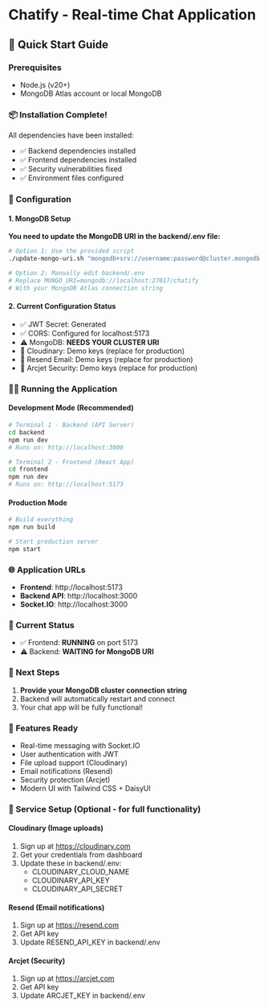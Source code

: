 # Chatify - Real-time Chat Application

## 🚀 Quick Start Guide

### Prerequisites
- Node.js (v20+)
- MongoDB Atlas account or local MongoDB

### 📦 Installation Complete!
All dependencies have been installed:
- ✅ Backend dependencies installed
- ✅ Frontend dependencies installed  
- ✅ Security vulnerabilities fixed
- ✅ Environment files configured

### 🔧 Configuration

#### 1. MongoDB Setup
**You need to update the MongoDB URI in the backend/.env file:**

```bash
# Option 1: Use the provided script
./update-mongo-uri.sh "mongodb+srv://username:password@cluster.mongodb.net/chatify"

# Option 2: Manually edit backend/.env
# Replace MONGO_URI=mongodb://localhost:27017/chatify
# With your MongoDB Atlas connection string
```

#### 2. Current Configuration Status
- ✅ JWT Secret: Generated
- ✅ CORS: Configured for localhost:5173
- ⚠️ MongoDB: **NEEDS YOUR CLUSTER URI**
- 🔧 Cloudinary: Demo keys (replace for production)
- 🔧 Resend Email: Demo keys (replace for production)
- 🔧 Arcjet Security: Demo keys (replace for production)

### 🏃‍♂️ Running the Application

#### Development Mode (Recommended)
```bash
# Terminal 1 - Backend (API Server)
cd backend
npm run dev
# Runs on: http://localhost:3000

# Terminal 2 - Frontend (React App)  
cd frontend
npm run dev
# Runs on: http://localhost:5173
```

#### Production Mode
```bash
# Build everything
npm run build

# Start production server
npm start
```

### 🌐 Application URLs
- **Frontend**: http://localhost:5173
- **Backend API**: http://localhost:3000
- **Socket.IO**: http://localhost:3000

### 🔧 Current Status
- ✅ Frontend: **RUNNING** on port 5173
- ⚠️ Backend: **WAITING for MongoDB URI**

### 📝 Next Steps
1. **Provide your MongoDB cluster connection string**
2. Backend will automatically restart and connect
3. Your chat app will be fully functional!

### 🎯 Features Ready
- Real-time messaging with Socket.IO
- User authentication with JWT
- File upload support (Cloudinary)
- Email notifications (Resend)
- Security protection (Arcjet)
- Modern UI with Tailwind CSS + DaisyUI

### 🔑 Service Setup (Optional - for full functionality)

#### Cloudinary (Image uploads)
1. Sign up at https://cloudinary.com
2. Get your credentials from dashboard
3. Update these in backend/.env:
   - CLOUDINARY_CLOUD_NAME
   - CLOUDINARY_API_KEY  
   - CLOUDINARY_API_SECRET

#### Resend (Email notifications)
1. Sign up at https://resend.com
2. Get API key
3. Update RESEND_API_KEY in backend/.env

#### Arcjet (Security)
1. Sign up at https://arcjet.com
2. Get API key
3. Update ARCJET_KEY in backend/.env